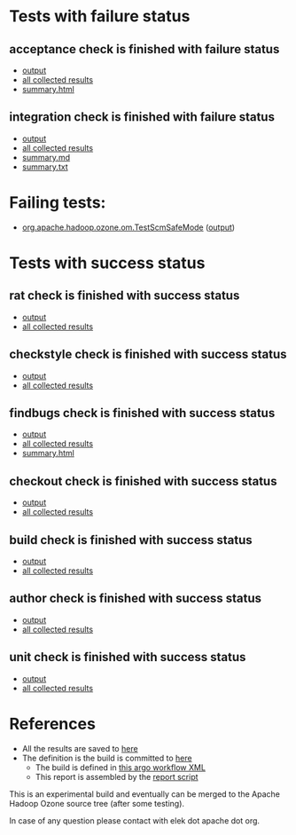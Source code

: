 # Tests with failure status

## acceptance check is finished with failure status

   * [output](https://raw.githubusercontent.com/elek/ozone-ci-03/master/pr/pr-hdds-2321-wvbbc/acceptance/output.log)
   * [all collected results](https://github.com/elek/ozone-ci-03/tree/master/pr/pr-hdds-2321-wvbbc/acceptance)
   * [summary.html](https://elek.github.io/ozone-ci-03/pr/pr-hdds-2321-wvbbc/acceptance/summary.html)


## integration check is finished with failure status

   * [output](https://raw.githubusercontent.com/elek/ozone-ci-03/master/pr/pr-hdds-2321-wvbbc/integration/output.log)
   * [all collected results](https://github.com/elek/ozone-ci-03/tree/master/pr/pr-hdds-2321-wvbbc/integration)
   * [summary.md](https://github.com/elek/ozone-ci-03/tree/master/pr/pr-hdds-2321-wvbbc/integration/summary.md)
   * [summary.txt](https://github.com/elek/ozone-ci-03/tree/master/pr/pr-hdds-2321-wvbbc/integration/summary.txt)

# Failing tests: 

 * [org.apache.hadoop.ozone.om.TestScmSafeMode](hadoop-ozone/integration-test/org.apache.hadoop.ozone.om.TestScmSafeMode.txt) ([output](hadoop-ozone/integration-test/org.apache.hadoop.ozone.om.TestScmSafeMode-output.txt))


# Tests with success status

## rat check is finished with success status

   * [output](https://raw.githubusercontent.com/elek/ozone-ci-03/master/pr/pr-hdds-2321-wvbbc/rat/output.log)
   * [all collected results](https://github.com/elek/ozone-ci-03/tree/master/pr/pr-hdds-2321-wvbbc/rat)


## checkstyle check is finished with success status

   * [output](https://raw.githubusercontent.com/elek/ozone-ci-03/master/pr/pr-hdds-2321-wvbbc/checkstyle/output.log)
   * [all collected results](https://github.com/elek/ozone-ci-03/tree/master/pr/pr-hdds-2321-wvbbc/checkstyle)


## findbugs check is finished with success status

   * [output](https://raw.githubusercontent.com/elek/ozone-ci-03/master/pr/pr-hdds-2321-wvbbc/findbugs/output.log)
   * [all collected results](https://github.com/elek/ozone-ci-03/tree/master/pr/pr-hdds-2321-wvbbc/findbugs)
   * [summary.html](https://elek.github.io/ozone-ci-03/pr/pr-hdds-2321-wvbbc/findbugs/summary.html)


## checkout check is finished with success status

   * [output](https://raw.githubusercontent.com/elek/ozone-ci-03/master/pr/pr-hdds-2321-wvbbc/checkout/output.log)
   * [all collected results](https://github.com/elek/ozone-ci-03/tree/master/pr/pr-hdds-2321-wvbbc/checkout)


## build check is finished with success status

   * [output](https://raw.githubusercontent.com/elek/ozone-ci-03/master/pr/pr-hdds-2321-wvbbc/build/output.log)
   * [all collected results](https://github.com/elek/ozone-ci-03/tree/master/pr/pr-hdds-2321-wvbbc/build)


## author check is finished with success status

   * [output](https://raw.githubusercontent.com/elek/ozone-ci-03/master/pr/pr-hdds-2321-wvbbc/author/output.log)
   * [all collected results](https://github.com/elek/ozone-ci-03/tree/master/pr/pr-hdds-2321-wvbbc/author)


## unit check is finished with success status

   * [output](https://raw.githubusercontent.com/elek/ozone-ci-03/master/pr/pr-hdds-2321-wvbbc/unit/output.log)
   * [all collected results](https://github.com/elek/ozone-ci-03/tree/master/pr/pr-hdds-2321-wvbbc/unit)




# References

 * All the results are saved to [here](https://github.com/elek/ozone-ci-03/tree/master/pr/pr-hdds-2321-wvbbc/)
 * The definition is the build is committed to [here](https://github.com/elek/argo-ozone)
    * The build is defined in [this argo workflow XML](https://github.com/elek/argo-ozone/blob/master/ozone-build.yaml)
    * This report is assembled by the [report script](https://github.com/elek/argo-ozone/blob/master/scripts/report.sh)

This is an experimental build and eventually can be merged to the Apache Hadoop Ozone source tree (after some testing).

In case of any question please contact with elek dot apache dot org.
